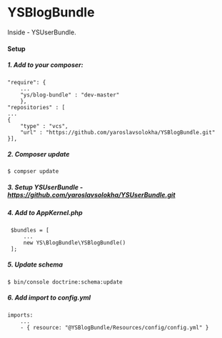 YSBlogBundle
=======
Inside - YSUserBundle.

#### Setup
##### 1. Add to your composer:
```
"require": {
    ...
    "ys/blog-bundle" : "dev-master"
    },
"repositories" : [
...
{
    "type" : "vcs",
    "url" : "https://github.com/yaroslavsolokha/YSBlogBundle.git"
}],
```
##### 2. Composer update
```
$ compser update 
```
##### 3. Setup YSUserBundle - https://github.com/yaroslavsolokha/YSUserBundle.git
##### 4. Add to AppKernel.php
```
 $bundles = [
     ...
     new YS\BlogBundle\YSBlogBundle()
 ];
```
##### 5. Update schema
```
$ bin/console doctrine:schema:update
```
##### 6. Add import to config.yml
```
imports:
    ...
    - { resource: "@YSBlogBundle/Resources/config/config.yml" }
```